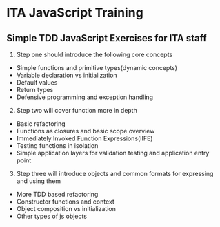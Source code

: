 # ITA JavaScript Training

## Simple TDD JavaScript Exercises for ITA staff

1. Step one should introduce the following core concepts
  - Simple functions and primitive types(dynamic concepts)
  - Variable declaration vs initialization 
  - Default values
  - Return types
  - Defensive programming and exception handling
    
2. Step two will cover function more in depth
  - Basic refactoring
  - Functions as closures and basic scope overview
  - Immediately Invoked Function Expressions(IIFE)
  - Testing functions in isolation
  - Simple application layers for validation testing and application entry point

3. Step three will introduce objects and common formats for expressing and using them
  - More TDD based refactoring
  - Constructor functions and context
  - Object composition vs initialization
  - Other types of js objects